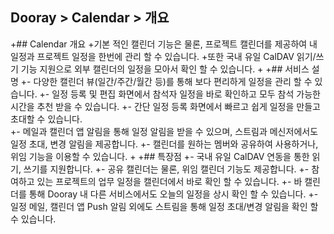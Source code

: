 ## Dooray > Calendar > 개요
+## Calendar 개요
 +기본 적인 캘린더 기능은 물론, 프로젝트 캘린더를 제공하여 내 일정과 프로젝트 일정을 한번에 관리 할 수 있습니다. 
 +또한 국내 유일  CalDAV 읽기/쓰기 기능 지원으로 외부 캘린더의 일정을 모아서 확인 할 수 있습니다.
 +
 +## 서비스 설명
 +- 다양한 캘린더 뷰(일간/주간/월간 등)를 통해 보다 편리하게 일정을 관리 할 수 있습니다.
 +- 일정 등록 및 편집 화면에서 참석자 일정을 바로 확인하고 모두 참석 가능한 시간을 추천 받을 수 있습니다.
 +- 간단 일정 등록 화면에서 빠르고 쉽게 일정을 만들고 초대할 수 있습니다.  
 +- 메일과 캘린더 앱 알림을 통해 일정 알림을 받을 수 있으며, 스트림과 메신저에서도 일정 초대, 변경 알림을 제공합니다.
 +- 캘린더를 원하는 멤버와 공유하여 사용하거나, 위임 기능을 이용할 수 있습니다.
 +
 +## 특장점
 +- 국내 유일 CalDAV 연동을 통한 읽기, 쓰기를 지원합니다. 
 +- 공유 캘린더는 물론, 위임 캘린더 기능도 제공합니다.
 +- 참여하고 있는 프로젝트의 업무 일정을 캘린더에서 바로 확인 할 수 있습니다.
 +- 바 캘린더를 통해 Dooray 내 다른 서비스에서도 오늘의 일정을 상시 확인 할 수 있습니다.
 +- 일정 메일, 캘린더 앱 Push 알림 외에도 스트림을 통해 일정 초대/변경 알림을 확인 할 수 있습니다.
